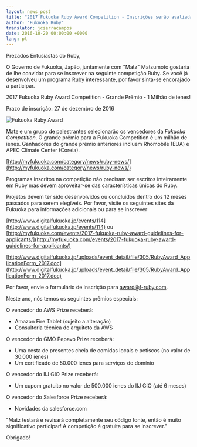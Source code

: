```yaml
---
layout: news_post
title: "2017 Fukuoka Ruby Award Competition - Inscrições serão avaliadas por Matz"
author: "Fukuoka Ruby"
translator: jcserracampos
date: 2016-10-20 00:00:00 +0000
lang: pt
---
```


Prezados Entusiastas do Ruby,

O Governo de Fukuoka, Japão, juntamente com "Matz" Matsumoto gostaria de lhe
convidar para se inscrever na seguinte competição Ruby. Se você já desenvolveu um
programa Ruby interessante, por favor sinta-se encorajado a participar.

2017 Fukuoka Ruby Award Competition - Grande Prêmio - 1 Milhão de ienes!

Prazo de inscrição: 27 de dezembro de 2016

![Fukuoka Ruby Award](http://www.digitalfukuoka.jp/javascripts/kcfinder/upload/images/fukuokarubyaward2017.png)

Matz e um grupo de palestrantes selecionarão os vencedores da _Fukuoka Competition_.
O grande prêmio para a Fukuoka Competition é um milhão de ienes.
Ganhadores do grande prêmio anteriores incluem Rhomobile (EUA) e APEC Climate Center (Coreia).

[http://myfukuoka.com/category/news/ruby-news/](http://myfukuoka.com/category/news/ruby-news/)

Programas inscritos na competição não precisam ser escritos inteiramente em Ruby
mas devem aproveitar-se das características únicas do Ruby.

Projetos devem ter sido desenvolvidos ou concluídos dentro dos 12 meses passados
para serem elegíveis. Por favor, visite os seguintes sites da Fukuoka para informações
adicionais ou para se inscrever

[http://www.digitalfukuoka.jp/events/114](http://www.digitalfukuoka.jp/events/114)
ou
[http://myfukuoka.com/events/2017-fukuoka-ruby-award-guidelines-for-applicants/](http://myfukuoka.com/events/2017-fukuoka-ruby-award-guidelines-for-applicants/)

[http://www.digitalfukuoka.jp/uploads/event_detail/file/305/RubyAward_ApplicationForm_2017.doc](http://www.digitalfukuoka.jp/uploads/event_detail/file/305/RubyAward_ApplicationForm_2017.doc)

Por favor, envie o formulário de inscrição para award@f-ruby.com.

Neste ano, nós temos os seguintes prêmios especiais:

O vencedor do AWS Prize receberá:

* Amazon Fire Tablet (sujeito a alteração)
* Consultoria técnica de arquiteto da AWS

O vencedor do GMO Pepavo Prize receberá:

* Uma cesta de presentes cheia de comidas locais e petiscos (no valor de 30.000 ienes)
* Um certificado de 50.000 ienes para serviços de domínio

O vencedor do IIJ GIO Prize receberá:
* Um cupom gratuito no valor de 500.000 ienes do IIJ GIO (até 6 meses)

O vencedor do Salesforce Prize receberá:

* Novidades da salesforce.com

"Matz testará e revisará completamente seu código fonte, então
é muito significativo participar! A competição é gratuita para se inscrever."

Obrigado!
